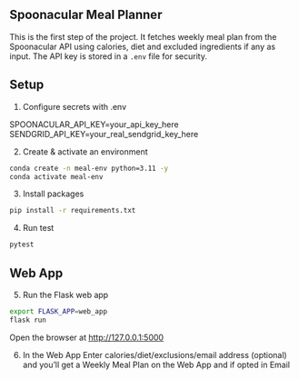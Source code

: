 ## Spoonacular Meal Planner

This is the first step of the project.
It fetches weekly meal plan from the Spoonacular API using calories, diet and excluded ingredients if any as input.
The API key is stored in a `.env` file for security.

## Setup

1. Configure secrets with .env

SPOONACULAR_API_KEY=your_api_key_here
SENDGRID_API_KEY=your_real_sendgrid_key_here

2. Create & activate an environment
```sh
conda create -n meal-env python=3.11 -y
conda activate meal-env
```

3. Install packages
```sh
pip install -r requirements.txt
```
4. Run test
```sh
pytest
```

## Web App

5. Run the Flask web app
```sh
export FLASK_APP=web_app
flask run
```
Open the browser at http://127.0.0.1:5000

6. In the Web App
Enter calories/diet/exclusions/email address (optional) and you’ll get a Weekly Meal Plan on the Web App and if opted in Email